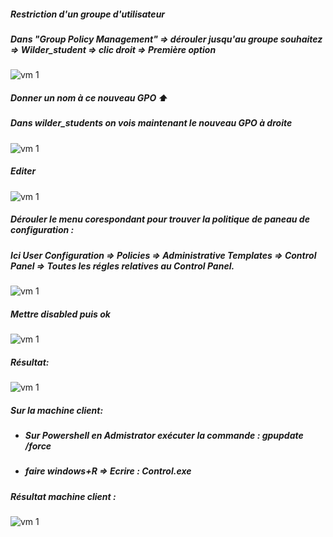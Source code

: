 ##### Restriction d'un groupe d'utilisateur
##### Dans "Group Policy Management" => dérouler jusqu'au groupe souhaitez => Wilder_student => clic droit => Première option
![vm 1](https://github.com/user-attachments/assets/b2bdc3f9-2b41-4eba-b8c7-b79858f73818)
##### Donner un nom à ce nouveau GPO :arrow_up:
##### Dans wilder_students on vois maintenant le nouveau GPO à droite

![vm 1](https://github.com/user-attachments/assets/65fe4691-7d9b-49d9-810c-e73e5866eca5)
##### Editer
![vm 1](https://github.com/user-attachments/assets/f0d96297-e79e-4617-9492-8f2f5e2db38d)
##### Dérouler le menu corespondant pour trouver la politique de paneau de configuration :
##### Ici User Configuration => Policies => Administrative Templates => Control Panel => Toutes les régles relatives au Control Panel.
![vm 1](https://github.com/user-attachments/assets/eab7e2ff-7310-4ff9-93a5-c7bb008693fd)
##### Mettre disabled puis ok
![vm 1](https://github.com/user-attachments/assets/a837248b-1331-482c-a9db-7d42f6182997)
##### Résultat:
![vm 1](https://github.com/user-attachments/assets/f3145f00-ddc3-49ff-bd53-a51b993a027d)
##### Sur la machine client:
   * ##### Sur Powershell en Admistrator exécuter la commande : gpupdate /force
   * ##### faire windows+R => Ecrire : Control.exe
##### Résultat machine client :
![vm 1](https://github.com/user-attachments/assets/5accd1aa-8048-4c96-9526-538866c74e59)






